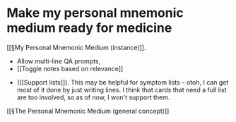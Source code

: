 # Make my personal mnemonic medium ready for medicine
[[§My Personal Mnemonic Medium (instance)]]. 

+ Allow multi-line QA prompts,
+ [[Toggle notes based on relevance]]

- ([[Support lists]]). This may be helpful for symptom lists – otoh, I can get most of it done by just writing lines. I think that cards that need a full list are too involved, so as of now, I won't support them.

[[§The Personal Mnemonic Medium (general concept)]]

<!-- #Life -->

<!-- {BearID:6C243373-26BC-4208-B8F5-C3F2A272F17E-15756-000013040A3750B0} -->
